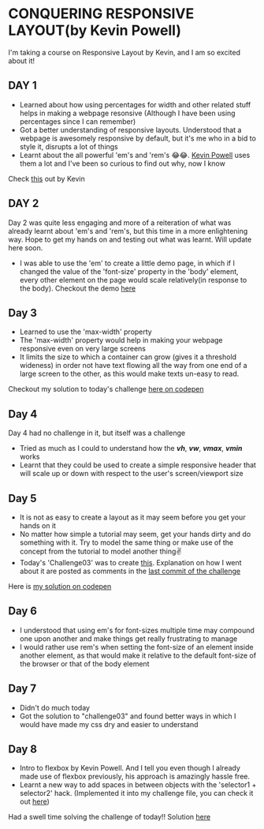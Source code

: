 # CONQUERING RESPONSIVE LAYOUT(by Kevin Powell)

I'm taking a course on Responsive Layout by Kevin, and I am so excited about it!

## DAY 1

- Learned about how using percentages for width and other related stuff helps in making a webpage resonsive (Although I have been using percentages since I can remember)
- Got a better understanding of responsive layouts. Understood that a webpage is awesomely responsive by default, but it's me who in a bid to style it, disrupts a lot of things
- Learnt about the all powerful 'em's and 'rem's 😂😂. [Kevin Powell](https://www.youtube.com/channel/UCJZv4d5rbIKd4QHMPkcABCw) uses them a lot and I've been so curious to find out why, now I know

Check [this](https://youtu.be/_-aDOAMmDHI) out by Kevin

## DAY 2

Day 2 was quite less engaging and more of a reiteration of what was already learnt about 'em's and 'rem's, but this time in a more enlightening way. Hope to get my hands on and testing out what was learnt. Will update here soon.

- I was able to use the 'em' to create a little demo page, in which if I changed the value of the 'font-size' property in the 'body' element, every other element on the page would scale relatively(in response to the body). Checkout the demo [here]("https://codepen.io/emekaorji/pen/JjJPRLY)

## Day 3

- Learned to use the 'max-width' property
- The 'max-width' property would help in making your webpage responsive even on very large screens
- It limits the size to which a container can grow (gives it a threshold wideness) in order not have text flowing all the way from one end of a large screen to the other, as this would make texts un-easy to read.

Checkout my solution to today's challenge [here on codepen]("https://codepen.io/emekaorji/pen/yLXBpoR")

## Day 4

Day 4 had no challenge in it, but itself was a challenge

- Tried as much as I could to understand how the **_vh_**, **_vw_**, **_vmax_**, **_vmin_** works
- Learnt that they could be used to create a simple responsive header that will scale up or down with respect to the user's screen/viewport size

## Day 5

- It is not as easy to create a layout as it may seem before you get your hands on it
- No matter how simple a tutorial may seem, get your hands dirty and do something with it. Try to model the same thing or make use of the concept from the tutorial to model another thing✌
- Today's 'Challenge03' was to create [this]("https://www.figma.com/file/dGPcL6Ym2avOt4736aHb2B/conquer-responsive-layout-week-1-final-challenge?node-id=0%3A1). Explanation on how I went about it are posted as comments in the [last commit of the challenge]("https://github.com/EmekaOrji/Conquering-Responsive-Layout/commit/8b178913a5a8abd91d83069200f6eb5a98470493")

Here is [my solution on codepen]("https://codepen.io/emekaorji/pen/mdwbzpK")

## Day 6

- I understood that using em's for font-sizes multiple time may compound one upon another and make things get really frustrating to manage
- I would rather use rem's when setting the font-size of an element inside another element, as that would make it relative to the default font-size of the browser or that of the body element

## Day 7

- Didn't do much today
- Got the solution to "challenge03" and found better ways in which I would have made my css dry and easier to understand

## Day 8

- Intro to flexbox by Kevin Powell. And I tell you even though I already made use of flexbox previously, his approach is amazingly hassle free.
- Learnt a new way to add spaces in between objects with the 'selector1 + selector2' hack. (Implemented it into my challenge file, you can check it out [here]("https://github.com/EmekaOrji/Conquering-Responsive-Layout/commit/ed0bd80d1f262da512fa9cafc3973ac721cdc6aa#r55538740"))

Had a swell time solving the challenge of today!!
Solution [here]("https://codepen.io/emekaorji/pen/GREJLMV")